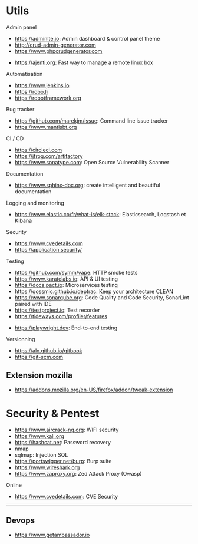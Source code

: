 # Utils

Admin panel
* https://adminlte.io: Admin dashboard & control panel theme
* http://crud-admin-generator.com
* https://www.phpcrudgenerator.com

- https://ajenti.org: Fast way to manage a remote linux box

Automatisation
* https://www.jenkins.io
* https://robo.li
* https://robotframework.org

Bug tracker
* https://github.com/marekjm/issue: Command line issue tracker
* https://www.mantisbt.org

CI / CD
* https://circleci.com
* https://jfrog.com/artifactory
* https://www.sonatype.com: Open Source Vulnerability Scanner

Documentation
* https://www.sphinx-doc.org: create intelligent and beautiful documentation

Logging and monitoring
* https://www.elastic.co/fr/what-is/elk-stack: Elasticsearch, Logstash et Kibana

Security
* https://www.cvedetails.com
* https://application.security/

Testing
* https://github.com/symm/vape: HTTP smoke tests
* https://www.karatelabs.io: API & UI testing
* https://docs.pact.io: Microservices testing
* https://qossmic.github.io/deptrac: Keep your architecture CLEAN
* https://www.sonarqube.org: Code Quality and Code Security, SonarLint paired with IDE
* https://testproject.io: Test recorder
* https://tideways.com/profiler/features
- https://playwright.dev: End-to-end testing

Versionning
* https://alx.github.io/gitbook
* https://git-scm.com

## Extension mozilla
- https://addons.mozilla.org/en-US/firefox/addon/tweak-extension

# Security & Pentest

* https://www.aircrack-ng.org: WIFI security
* https://www.kali.org
* https://hashcat.net: Password recovery
* nmap
* sqlmap: Injection SQL
* https://portswigger.net/burp: Burp suite
* https://www.wireshark.org
* https://www.zaproxy.org: Zed Attack Proxy (Owasp)

Online
- https://www.cvedetails.com: CVE Security

---
## Devops
* https://www.getambassador.io
